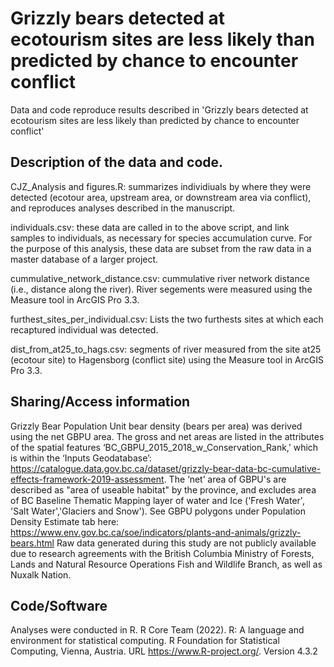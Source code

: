 # Grizzly bears detected at ecotourism sites are less likely than predicted by chance to encounter conflict

Data and code reproduce results described in 'Grizzly bears detected at ecotourism sites are less likely than predicted by chance to encounter conflict'

## Description of the data and code. 

CJZ_Analysis and figures.R: 
summarizes individiuals by where they were detected (ecotour area, upstream area, or downstream area via conflict), and reproduces analyses described in the manuscript.

individuals.csv: 
these data are called in to the above script, and link samples to individuals, as necessary for species accumulation curve. For the purpose of this analysis, these data are subset from the raw data in a master database of a larger project. 

cummulative_network_distance.csv:
cummulative river network distance (i.e., distance along the river). River segements were measured using the Measure tool in ArcGIS Pro 3.3.

furthest_sites_per_individual.csv:
Lists the two furthests sites at which each recaptured individual was detected. 

dist_from_at25_to_hags.csv:
segments of river measured from the site at25 (ecotour site) to Hagensborg (conflict site) using the Measure tool in ArcGIS Pro 3.3.


## Sharing/Access information

Grizzly Bear Population Unit bear density (bears per area) was derived using the net GBPU area. The gross and net areas are listed in the attributes of the spatial features ‘BC_GBPU_2015_2018_w_Conservation_Rank,’ which is within the ‘Inputs Geodatabase’: https://catalogue.data.gov.bc.ca/dataset/grizzly-bear-data-bc-cumulative-effects-framework-2019-assessment. The ‘net’ area of GBPU's are described as "area of useable habitat" by the province, and excludes area of BC Baseline Thematic Mapping layer of water and Ice ('Fresh Water', 'Salt Water','Glaciers and Snow'). See GBPU polygons under Population Density Estimate tab here: https://www.env.gov.bc.ca/soe/indicators/plants-and-animals/grizzly-bears.html
Raw data generated during this study are not publicly available due to research agreements with the British Columbia Ministry of Forests, Lands and Natural Resource Operations Fish and Wildlife Branch, as well as Nuxalk Nation. 

## Code/Software

Analyses were conducted in R.
R Core Team (2022). R: A language and environment for statistical
computing. R Foundation for Statistical Computing, Vienna, Austria.
URL https://www.R-project.org/. Version 4.3.2
